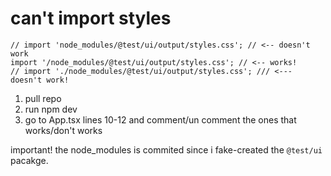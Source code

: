 # can't import styles

```
// import 'node_modules/@test/ui/output/styles.css'; // <-- doesn't work
import '/node_modules/@test/ui/output/styles.css'; // <-- works! 
// import './node_modules/@test/ui/output/styles.css'; /// <--- doesn't work!
```

1. pull repo
2. run npm dev
3. go to App.tsx lines 10-12 and comment/un comment the ones  that works/don't works

important!
the node_modules is commited since i fake-created the `@test/ui` pacakge.
